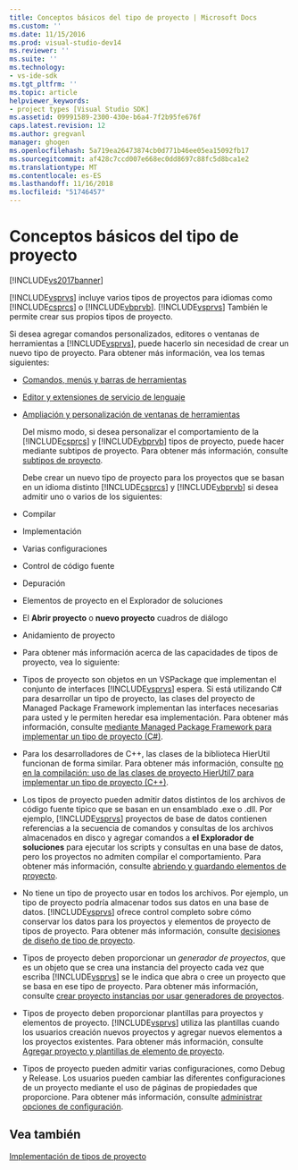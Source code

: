 ```yaml
---
title: Conceptos básicos del tipo de proyecto | Microsoft Docs
ms.custom: ''
ms.date: 11/15/2016
ms.prod: visual-studio-dev14
ms.reviewer: ''
ms.suite: ''
ms.technology:
- vs-ide-sdk
ms.tgt_pltfrm: ''
ms.topic: article
helpviewer_keywords:
- project types [Visual Studio SDK]
ms.assetid: 09991589-2300-430e-b6a4-7f2b95fe676f
caps.latest.revision: 12
ms.author: gregvanl
manager: ghogen
ms.openlocfilehash: 5a719ea26473874cb0d771b46ee05ea15092fb17
ms.sourcegitcommit: af428c7ccd007e668ec0dd8697c88fc5d8bca1e2
ms.translationtype: MT
ms.contentlocale: es-ES
ms.lasthandoff: 11/16/2018
ms.locfileid: "51746457"
---
```

# <a name="project-type-essentials"></a>Conceptos básicos del tipo de proyecto
[!INCLUDE[vs2017banner](../../includes/vs2017banner.md)]

[!INCLUDE[vsprvs](../../includes/vsprvs-md.md)] incluye varios tipos de proyectos para idiomas como [!INCLUDE[csprcs](../../includes/csprcs-md.md)] o [!INCLUDE[vbprvb](../../includes/vbprvb-md.md)]. [!INCLUDE[vsprvs](../../includes/vsprvs-md.md)] También le permite crear sus propios tipos de proyecto.  
  
 Si desea agregar comandos personalizados, editores o ventanas de herramientas a [!INCLUDE[vsprvs](../../includes/vsprvs-md.md)], puede hacerlo sin necesidad de crear un nuevo tipo de proyecto. Para obtener más información, vea los temas siguientes:  
  
- [Comandos, menús y barras de herramientas](../../extensibility/internals/commands-menus-and-toolbars.md)  
  
- [Editor y extensiones de servicio de lenguaje](../../extensibility/editor-and-language-service-extensions.md)  
  
- [Ampliación y personalización de ventanas de herramientas](../../extensibility/extending-and-customizing-tool-windows.md)  
  
  Del mismo modo, si desea personalizar el comportamiento de la [!INCLUDE[csprcs](../../includes/csprcs-md.md)] y [!INCLUDE[vbprvb](../../includes/vbprvb-md.md)] tipos de proyecto, puede hacer mediante subtipos de proyecto. Para obtener más información, consulte [subtipos de proyecto](../../extensibility/internals/project-subtypes.md).  
  
  Debe crear un nuevo tipo de proyecto para los proyectos que se basan en un idioma distinto [!INCLUDE[csprcs](../../includes/csprcs-md.md)] y [!INCLUDE[vbprvb](../../includes/vbprvb-md.md)] si desea admitir uno o varios de los siguientes:  
  
- Compilar  
  
- Implementación  
  
- Varias configuraciones  
  
- Control de código fuente  
  
- Depuración  
  
- Elementos de proyecto en el Explorador de soluciones  
  
- El **Abrir proyecto** o **nuevo proyecto** cuadros de diálogo  
  
- Anidamiento de proyecto  
  
- Para obtener más información acerca de las capacidades de tipos de proyecto, vea lo siguiente:  
  
- Tipos de proyecto son objetos en un VSPackage que implementan el conjunto de interfaces [!INCLUDE[vsprvs](../../includes/vsprvs-md.md)] espera. Si está utilizando C# para desarrollar un tipo de proyecto, las clases del proyecto de Managed Package Framework implementan las interfaces necesarias para usted y le permiten heredar esa implementación. Para obtener más información, consulte [mediante Managed Package Framework para implementar un tipo de proyecto (C#)](../../extensibility/internals/using-the-managed-package-framework-to-implement-a-project-type-csharp.md).  
  
- Para los desarrolladores de C++, las clases de la biblioteca HierUtil funcionan de forma similar. Para obtener más información, consulte [no en la compilación: uso de las clases de proyecto HierUtil7 para implementar un tipo de proyecto (C++)](http://msdn.microsoft.com/en-us/a5c16a09-94a2-46ef-87b5-35b815e2f346).  
  
- Los tipos de proyecto pueden admitir datos distintos de los archivos de código fuente típico que se basan en un ensamblado .exe o .dll. Por ejemplo, [!INCLUDE[vsprvs](../../includes/vsprvs-md.md)] proyectos de base de datos contienen referencias a la secuencia de comandos y consultas de los archivos almacenados en disco y agregar comandos a **el Explorador de soluciones** para ejecutar los scripts y consultas en una base de datos, pero los proyectos no admiten compilar el comportamiento. Para obtener más información, consulte [abriendo y guardando elementos de proyecto](../../extensibility/internals/opening-and-saving-project-items.md).  
  
- No tiene un tipo de proyecto usar en todos los archivos. Por ejemplo, un tipo de proyecto podría almacenar todos sus datos en una base de datos. [!INCLUDE[vsprvs](../../includes/vsprvs-md.md)] ofrece control completo sobre cómo conservar los datos para los proyectos y elementos de proyecto de tipos de proyecto. Para obtener más información, consulte [decisiones de diseño de tipo de proyecto](../../extensibility/internals/project-type-design-decisions.md).  
  
- Tipos de proyecto deben proporcionar un *generador de proyectos*, que es un objeto que se crea una instancia del proyecto cada vez que escriba [!INCLUDE[vsprvs](../../includes/vsprvs-md.md)] se le indica que abra o cree un proyecto que se basa en ese tipo de proyecto. Para obtener más información, consulte [crear proyecto instancias por usar generadores de proyectos](../../extensibility/internals/creating-project-instances-by-using-project-factories.md).  
  
- Tipos de proyecto deben proporcionar plantillas para proyectos y elementos de proyecto. [!INCLUDE[vsprvs](../../includes/vsprvs-md.md)] utiliza las plantillas cuando los usuarios creación nuevos proyectos y agregar nuevos elementos a los proyectos existentes. Para obtener más información, consulte [Agregar proyecto y plantillas de elemento de proyecto](../../extensibility/internals/adding-project-and-project-item-templates.md).  
  
- Tipos de proyecto pueden admitir varias configuraciones, como Debug y Release. Los usuarios pueden cambiar las diferentes configuraciones de un proyecto mediante el uso de páginas de propiedades que proporcione. Para obtener más información, consulte [administrar opciones de configuración](../../extensibility/internals/managing-configuration-options.md).  
  
## <a name="see-also"></a>Vea también  
 [Implementación de tipos de proyecto](../../extensibility/internals/deploying-project-types.md)

